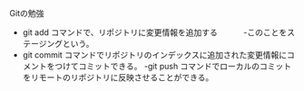 Gitの勉強
- git add コマンドで、リポジトリに変更情報を追加する
　　　-このことをステージングという。
- git commit コマンドでリポジトリのインデックスに追加された変更情報にコメントをつけてコミットできる。
-git push コマンドでローカルのコミットをリモートのリポジトリに反映させることができる。

